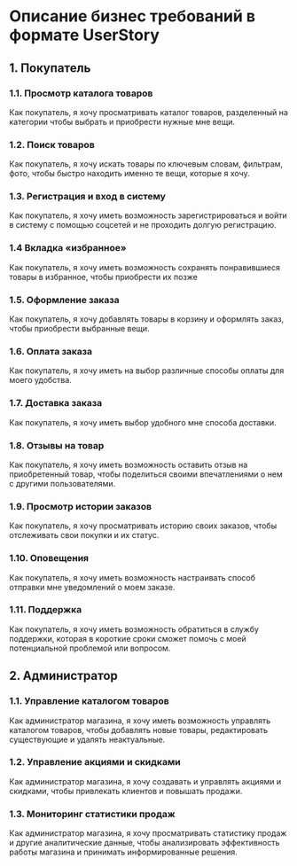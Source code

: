 ﻿# Описание бизнес требований в формате UserStory

## 1. Покупатель
   ### 1.1. Просмотр каталога товаров
   Как покупатель, я хочу просматривать каталог товаров, разделенный на категории чтобы выбрать и приобрести нужные мне вещи.

   ### 1.2. Поиск товаров
   Как покупатель, я хочу искать товары по ключевым словам, фильтрам, фото, чтобы быстро находить именно те вещи, которые я хочу.

   ### 1.3. Регистрация и вход в систему
   Как покупатель, я хочу иметь возможность зарегистрироваться и войти в систему с помощью соцсетей и не проходить долгую регистрацию.

   ### 1.4 Вкладка «избранное»
   Как покупатель, я хочу иметь возможность сохранять понравившиеся товары в избранное, чтобы приобрести их позже

   ### 1.5. Оформление заказа
   Как покупатель, я хочу добавлять товары в корзину и оформлять заказ, чтобы приобрести выбранные вещи.

   ### 1.6. Оплата заказа
   Как покупатель, я хочу иметь на выбор различные способы оплаты для моего удобства.

   ### 1.7. Доставка заказа
   Как покупатель, я хочу иметь выбор удобного мне способа доставки.

   ### 1.8. Отзывы на товар
   Как покупатель, я хочу иметь возможность оставить отзыв на приобретенный товар, чтобы поделиться своими впечатлениями о нем с другими пользователями.

   ### 1.9. Просмотр истории заказов
   Как покупатель, я хочу просматривать историю своих заказов, чтобы отслеживать свои покупки и их статус.

   ### 1.10. Оповещения
   Как покупатель, я хочу иметь возможность настраивать способ отправки мне уведомлений о моем заказе.

   ### 1.11. Поддержка
   Как покупатель, я хочу иметь возможность обратиться в службу поддержки, которая в короткие сроки сможет помочь с моей потенциальной проблемой или вопросом.

## 2. Администратор
   ### 1.1.	Управление каталогом товаров
   Как администратор магазина, я хочу иметь возможность управлять каталогом товаров, чтобы добавлять новые товары, редактировать существующие и удалять неактуальные.

   ### 1.2.	Управление акциями и скидками
   Как администратор магазина, я хочу создавать и управлять акциями и скидками, чтобы привлекать клиентов и повышать продажи.

   ### 1.3.	Мониторинг статистики продаж
   Как администратор магазина, я хочу просматривать статистику продаж и другие аналитические данные, чтобы анализировать эффективность работы магазина и принимать информированные решения.
